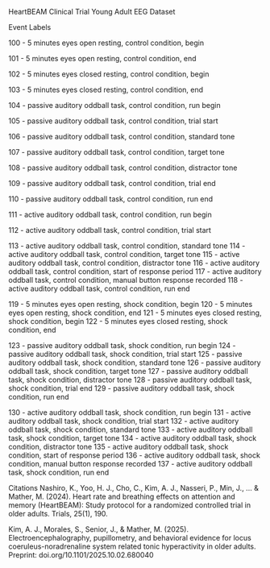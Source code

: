 HeartBEAM Clinical Trial Young Adult EEG Dataset

Event Labels 

100 - 5 minutes eyes open resting, control condition, begin

101 - 5 minutes eyes open resting, control condition, end

102 - 5 minutes eyes closed resting, control condition, begin

103 - 5 minutes eyes closed resting, control condition, end

104 - passive auditory oddball task, control condition, run begin

105 - passive auditory oddball task, control condition, trial start

106 - passive auditory oddball task, control condition, standard tone

107 - passive auditory oddball task, control condition, target tone

108 - passive auditory oddball task, control condition, distractor tone

109 - passive auditory oddball task, control condition, trial end

110 - passive auditory oddball task, control condition, run end


111 - active auditory oddball task, control condition, run begin

112 - active auditory oddball task, control condition, trial start

113 - active auditory oddball task, control condition, standard tone
114 - active auditory oddball task, control condition, target tone
115 - active auditory oddball task, control condition, distractor tone
116 - active auditory oddball task, control condition, start of response period
117 - active auditory oddball task, control condition, manual button response recorded
118 - active auditory oddball task, control condition, run end

119 - 5 minutes eyes open resting, shock condition, begin
120 - 5 minutes eyes open resting, shock condition, end
121 - 5 minutes eyes closed resting, shock condition, begin
122 - 5 minutes eyes closed resting, shock condition, end

123 - passive auditory oddball task, shock condition, run begin
124 - passive auditory oddball task, shock condition, trial start
125 - passive auditory oddball task, shock condition, standard tone
126 - passive auditory oddball task, shock condition, target tone
127 - passive auditory oddball task, shock condition, distractor tone
128 - passive auditory oddball task, shock condition, trial end
129 - passive auditory oddball task, shock condition, run end

130 - active auditory oddball task, shock condition, run begin
131 - active auditory oddball task, shock condition, trial start
132 - active auditory oddball task, shock condition, standard tone
133 - active auditory oddball task, shock condition, target tone
134 - active auditory oddball task, shock condition, distractor tone
135 - active auditory oddball task, shock condition, start of response period
136 - active auditory oddball task, shock condition, manual button response recorded
137 - active auditory oddball task, shock condition, run end

Citations
Nashiro, K., Yoo, H. J., Cho, C., Kim, A. J., Nasseri, P., Min, J., ... & Mather, M. (2024). Heart rate and breathing effects on attention and memory (HeartBEAM): Study protocol for a randomized controlled trial in older adults. Trials, 25(1), 190.

Kim, A. J., Morales, S., Senior, J., & Mather, M. (2025). Electroencephalography, pupillometry, and behavioral evidence for locus coeruleus-noradrenaline system related tonic hyperactivity in older adults. Preprint: doi.org/10.1101/2025.10.02.680040
